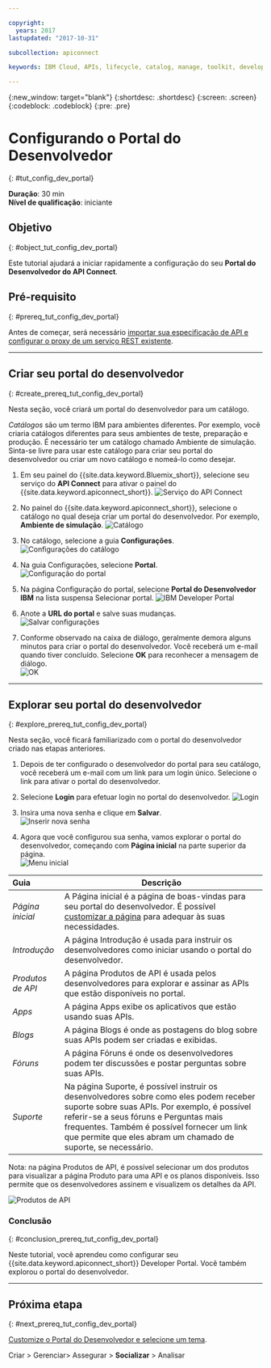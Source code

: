 ```yaml
---

copyright:
  years: 2017
lastupdated: "2017-10-31"

subcollection: apiconnect

keywords: IBM Cloud, APIs, lifecycle, catalog, manage, toolkit, develop, dev portal, tutorial

---
```


{:new_window: target="blank"}
{:shortdesc: .shortdesc}
{:screen: .screen}
{:codeblock: .codeblock}
{:pre: .pre}

# Configurando o Portal do Desenvolvedor
{: #tut_config_dev_portal}

**Duração**: 30 min  
**Nível de qualificação**: iniciante  

## Objetivo
{: #object_tut_config_dev_portal}

Este tutorial ajudará a iniciar rapidamente a configuração do seu **Portal do Desenvolvedor do API Connect**. 

## Pré-requisito
{: #prereq_tut_config_dev_portal}

Antes de começar, será necessário [importar sua especificação de API e configurar o proxy de um serviço REST existente](/docs/services/apiconnect/tutorials?topic=apiconnect-tut_rest_landing).

---

## Criar seu portal do desenvolvedor
{: #create_prereq_tut_config_dev_portal}

Nesta seção, você criará um portal do desenvolvedor para um catálogo.

*Catálogos* são um termo IBM para ambientes diferentes. Por exemplo, você criaria catálogos diferentes para seus ambientes de teste, preparação e produção. É necessário ter um catálogo chamado Ambiente de simulação. Sinta-se livre para usar este catálogo para criar seu portal do desenvolvedor ou criar um novo catálogo e nomeá-lo como desejar.

1. Em seu painel do {{site.data.keyword.Bluemix_short}}, selecione seu serviço do **API Connect** para ativar o painel do {{site.data.keyword.apiconnect_short}}.
![Serviço do API Connect](images/11-Bluemix-Dashboard.png)

2. No painel do {{site.data.keyword.apiconnect_short}}, selecione o catálogo no qual deseja criar um portal do desenvolvedor. Por exemplo, **Ambiente de simulação**.
![Catálogo](images/12-APIC-Dashboard.png)

3. No catálogo, selecione a guia **Configurações**.  
  ![Configurações do catálogo](images/13-catalog-settings.png)

4. Na guia Configurações, selecione **Portal**.  
  ![Configuração do portal](images/14-catalog-portal.png)

5. Na página Configuração do portal, selecione **Portal do Desenvolvedor IBM** na lista suspensa Selecionar portal.
![IBM Developer Portal](images/15-IBM-developer-portal.png) 

6. Anote a **URL do portal** e salve suas mudanças.  
  ![Salvar configurações](images/16-save-settings.png)
  
7. Conforme observado na caixa de diálogo, geralmente demora alguns minutos para criar o portal do desenvolvedor. Você receberá um e-mail quando tiver concluído. Selecione **OK** para reconhecer a mensagem de diálogo.  
  ![OK](images/17-OK.png)

---

## Explorar seu portal do desenvolvedor
{: #explore_prereq_tut_config_dev_portal}

Nesta seção, você ficará familiarizado com o portal do desenvolvedor criado nas etapas anteriores.

1. Depois de ter configurado o desenvolvedor do portal para seu catálogo, você receberá um e-mail com um link para um login único. Selecione o link para ativar o portal do desenvolvedor.

2. Selecione **Login** para efetuar login no portal do desenvolvedor.
![Login](images/22-login.png)

3. Insira uma nova senha e clique em **Salvar**.  
  ![Inserir nova senha](images/23-password.png)

4. Agora que você configurou sua senha, vamos explorar o portal do desenvolvedor, começando com **Página inicial** na parte superior da página.  
  ![Menu inicial](images/24-pwsaved.png)
  
| Guia              | Descrição          | 
|:---------------- | -------------------- | 
| _Página inicial_       | A Página inicial é a página de boas-vindas para seu portal do desenvolvedor. É possível [customizar a página](/docs/service/apiconnect/tutorials?topic=apiconnect-tut_custom_dev_portal) para adequar às suas necessidades. | 
| _Introdução_       | A página Introdução é usada para instruir os desenvolvedores como iniciar usando o portal do desenvolvedor. |
| _Produtos de API_ | A página Produtos de API é usada pelos desenvolvedores para explorar e assinar as APIs que estão disponíveis no portal. | 
| _Apps_ | A página Apps exibe os aplicativos que estão usando suas APIs. | 
| _Blogs_ | A página Blogs é onde as postagens do blog sobre suas APIs podem ser criadas e exibidas. | 
| _Fóruns_ | A página Fóruns é onde os desenvolvedores podem ter discussões e postar perguntas sobre suas APIs. | 
| _Suporte_ | Na página Suporte, é possível instruir os desenvolvedores sobre como eles podem receber suporte sobre suas APIs. Por exemplo, é possível referir-se a seus fóruns e Perguntas mais frequentes. Também é possível fornecer um link que permite que eles abram um chamado de suporte, se necessário. | 

Nota: na página Produtos de API, é possível selecionar um dos produtos para visualizar a página Produto para uma API e os planos disponíveis. Isso permite que os desenvolvedores assinem e visualizem os detalhes da API. 

  ![Produtos de API](images/27-api-products.png)

### Conclusão
{: #conclusion_prereq_tut_config_dev_portal}

Neste tutorial, você aprendeu como configurar seu {{site.data.keyword.apiconnect_short}} Developer Portal. Você também explorou o portal do desenvolvedor.

---

## Próxima etapa
{: #next_prereq_tut_config_dev_portal}

[Customize o Portal do Desenvolvedor e selecione um tema](/docs/services/apiconnect/tutorials?topic=apiconnect-tut_custom_dev_portal).

Criar > Gerenciar> Assegurar > **Socializar** > Analisar
